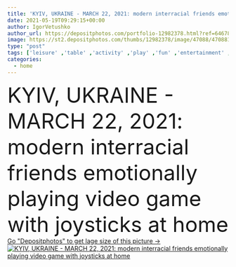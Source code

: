 ```yaml
---
title: 'KYIV, UKRAINE - MARCH 22, 2021: modern interracial friends emotionally playing video game with joysticks at home'
date: 2021-05-19T09:29:15+00:00
author: IgorVetushko
author_url: https://depositphotos.com/portfolio-12982378.html?ref=64678756
image: https://st2.depositphotos.com/thumbs/12982378/image/47088/470881746/api_thumb_450.jpg?forcejpeg=true
type: "post"
tags: ['leisure' ,'table' ,'activity' ,'play' ,'fun' ,'entertainment' ,'happy' ,'smiling' ,'people' ,'caucasian' ,'food' ,'brunette' ,'technology' ,'sit' ,'Men' ,'emotion' ,'home' ,'electronic' ,'mobile' ,'lifestyle' ,'together' ,'friends' ,'indoors' ,'phones' ,'casual' ,'handsome' ,'denim' ,'excited' ,'win' ,'couch' ,'cellphones' ,'devices' ,'gaming' ,'gestures' ,'popcorn' ,'gamepads' ,'gadgets' ,'multiethnic' ,'interracial' ,'joysticks' ,'young adult' ,'african american' ,'Video Game' ,'smartphones' ,'black man' ,'remote controller' ,'illustrative editorial' ]
categories: 
  - home
---
```

<div aling="center">
            <font size="60"> KYIV, UKRAINE - MARCH 22, 2021: modern interracial friends emotionally playing video game with joysticks at home</font>   
</div>
<div>
    <a href='https://st2.depositphotos.com/thumbs/12982378/image/47088/470881746/api_thumb_450.jpg?forcejpeg=true?ref=64678756' target=_blank > Go "Depositphotos" to get lage size of this picture ->
        <img href='https://st2.depositphotos.com/thumbs/12982378/image/47088/470881746/api_thumb_450.jpg?forcejpeg=true?ref=64678756' src='https://st2.depositphotos.com/12982378/47088/i/950/depositphotos_470881746-stock-photo-kyiv-ukraine-march-2021-modern.jpg?forcejpeg=true' alt='KYIV, UKRAINE - MARCH 22, 2021: modern interracial friends emotionally playing video game with joysticks at home' >
    </a>
</div>
